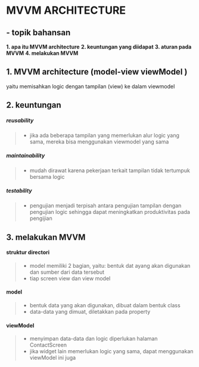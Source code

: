 # MVVM ARCHITECTURE

## - topik bahansan
**1. apa itu MVVM architecture**
**2. keuntungan yang diidapat**
**3. aturan pada MVVM**
**4. melakukan MVVM**

## 1. MVVM architecture (model-view viewModel )
yaitu memisahkan logic dengan tampilan (view) ke dalam viewmodel
## 2. keuntungan 
##### reusability
>- jika ada beberapa tampilan yang memerlukan alur logic yang sama, mereka bisa menggunakan viewmodel yang sama

##### maintainability
>- mudah dirawat karena pekerjaan terkait tampilan tidak tertumpuk bersama logic

##### testability
>- pengujian menjadi terpisah antara pengujian tampilan dengan pengujian logic sehingga dapat meningkatkan produktivitas pada pengijian

## 3. melakukan MVVM
#### struktur directori
>- model memiliki 2 bagian, yaitu: bentuk dat ayang akan digunakan dan sumber dari data tersebut
>- tiap screen view dan view model

#### model
>- bentuk data yang akan digunakan, dibuat dalam bentuk class
>- data-data yang dimuat, diletakkan pada property

#### viewModel
>- menyimpan data-data dan logic diperlukan halaman ContactScreen
>- jika widget lain memerlukan logic yang sama, dapat menggunakan viewModel ini juga




   [git-repo-url]: <https://github.com/joemccann/dillinger.git>
   [john gruber]: <http://daringfireball.net>
   [df1]: <http://daringfireball.net/projects/markdown/>
   [markdown-it]: <https://github.com/markdown-it/markdown-it>
   [Ace Editor]: <http://ace.ajax.org>
   [node.js]: <http://nodejs.org>
   [Twitter Bootstrap]: <http://twitter.github.com/bootstrap/>
   [jQuery]: <http://jquery.com>
   [@tjholowaychuk]: <http://twitter.com/tjholowaychuk>
   [express]: <http://expressjs.com>
   [AngularJS]: <http://angularjs.org>
   [Gulp]: <http://gulpjs.com>

   [PlDb]: <https://github.com/joemccann/dillinger/tree/master/plugins/dropbox/README.md>
   [PlGh]: <https://github.com/joemccann/dillinger/tree/master/plugins/github/README.md>
   [PlGd]: <https://github.com/joemccann/dillinger/tree/master/plugins/googledrive/README.md>
   [PlOd]: <https://github.com/joemccann/dillinger/tree/master/plugins/onedrive/README.md>
   [PlMe]: <https://github.com/joemccann/dillinger/tree/master/plugins/medium/README.md>
   [PlGa]: <https://github.com/RahulHP/dillinger/blob/master/plugins/googleanalytics/README.md>
